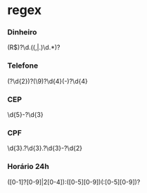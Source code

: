 # regex

### Dinheiro
(R\$)?\d.((\,|\.)\d.*)?

### Telefone
\(?\d{2}\)?(\9)?\d{4}(\-)?\d{4}

### CEP
\d{5}\-?\d{3}

### CPF
\d{3}\.?\d{3}\.?\d{3}\-?\d{2}

### Horário 24h
([0-1]?[0-9]|2[0-4]):([0-5][0-9])(:[0-5][0-9])?

